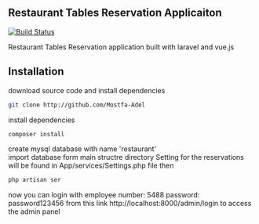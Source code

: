 
## Restaurant Tables Reservation Applicaiton

[![Build Status](https://travis-ci.org/joemccann/dillinger.svg?branch=master)](https://travis-ci.org/joemccann/dillinger)

Restaurant Tables Reservation application built with laravel and vue.js

## Installation
download source code and install dependencies  
```sh 
git clone http://github.com/Mostfa-Adel
```
install dependencies 
```sh 
composer install
```
create mysql database with name 'restaurant'  
import database form main structre directory 
Setting for the reservations will be found in App/services/Settings.php file
then 
```sh 
php artisan ser
```
now you can login with employee number: 5488  password: password123456
from this link http://localhost:8000/admin/login to access the admin panel
